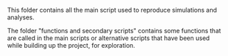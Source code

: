 This folder contains all the main script used to reproduce simulations and analyses.

The folder "functions and secondary scripts" contains some functions that are called in the main scripts or alternative scripts that have been used while building up the project, for exploration.

